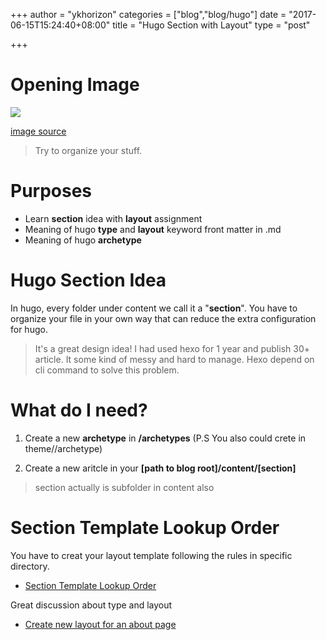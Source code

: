 +++
author = "ykhorizon"
categories = ["blog","blog/hugo"]
date = "2017-06-15T15:24:40+08:00"
title = "Hugo Section with Layout"
type = "post"

+++

# Opening Image

![](https://s-media-cache-ak0.pinimg.com/736x/52/67/48/5267488ee18b61a4edabaaada4e0c82b.jpg)

[image source](https://www.pinterest.com/krspellman/mind-maps/)

> Try to organize your stuff.

# Purposes

- Learn __section__ idea with __layout__ assignment
- Meaning of hugo __type__ and __layout__ keyword front matter in .md
- Meaning of hugo __archetype__ 

# Hugo Section Idea

In hugo, every folder under content we call it a "__section__". You have to organize your file in your own way that
can reduce the extra configuration for hugo.



> It's a great design idea! I had used hexo for 1 year and publish 30+ article. 
> It some kind of messy and hard to manage. Hexo depend on cli command to solve this problem.

# What do I need?

1. Create a new __archetype__ in __<path to blog root>/archetypes__ (P.S You also could crete in theme/<your theme>/archetype)

2. Create a new aritcle in your __[path to blog root]/content/[section]__ 

> section actually is subfolder in content also


# Section Template Lookup Order

You have to creat your layout template following the rules in specific directory.

- [Section Template Lookup Order](https://hugodocs.info/templates/section-templates/#section-template-lookup-order)

Great discussion about type and layout

- [Create new layout for an about page](https://discuss.gohugo.io/t/create-new-layout-for-an-about-page/6223/9)
